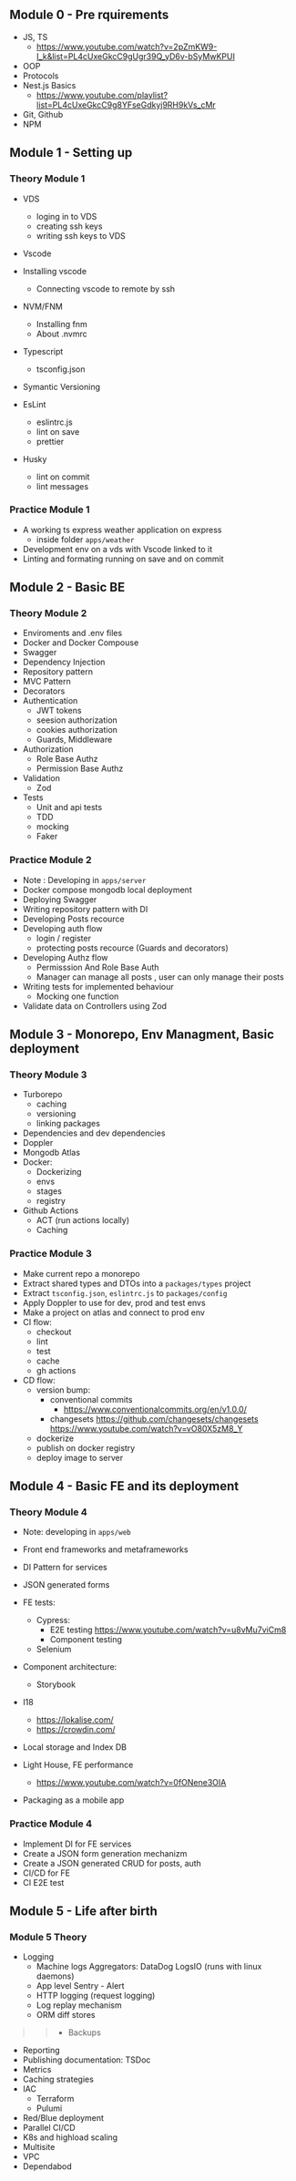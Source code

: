 ## Module 0 - Pre rquirements

- JS, TS
  - https://www.youtube.com/watch?v=2pZmKW9-I_k&list=PL4cUxeGkcC9gUgr39Q_yD6v-bSyMwKPUI
- OOP
- Protocols
- Nest.js Basics
  - https://www.youtube.com/playlist?list=PL4cUxeGkcC9g8YFseGdkyj9RH9kVs_cMr
- Git, Github
- NPM

## Module 1 - Setting up

### Theory Module 1

- VDS

  - loging in to VDS
  - creating ssh keys
  - writing ssh keys to VDS

- Vscode
- Installing vscode
  - Connecting vscode to remote by ssh

- NVM/FNM

  - Installing fnm
  - About .nvmrc

- Typescript

  - tsconfig.json

- Symantic Versioning

- EsLint

  - eslintrc.js
  - lint on save
  - prettier

- Husky

  - lint on commit
  - lint messages

### Practice Module 1

- A working ts express weather application on express
  - inside folder `apps/weather`
- Development env on a vds with Vscode linked to it
- Linting and formating running on save and on commit

## Module 2 - Basic BE

### Theory Module 2

- Enviroments and .env files
- Docker and Docker Compouse
- Swagger
- Dependency Injection
- Repository pattern
- MVC Pattern
- Decorators
- Authentication
  - JWT tokens
  - seesion authorization
  - cookies authorization
  - Guards, Middleware
- Authorization
  - Role Base Authz
  - Permission Base Authz
- Validation
  - Zod
- Tests
  - Unit and api tests
  - TDD
  - mocking
  - Faker

### Practice Module 2

- Note : Developing in `apps/server`
- Docker compose mongodb local deployment
- Deploying Swagger
- Writing repository pattern with DI
- Developing Posts recource
- Developing auth flow
  - login / register
  - protecting posts recource (Guards and decorators)
- Developing Authz flow
  - Permisssion And Role Base Auth
  - Manager can manage all posts , user can only manage their posts
- Writing tests for implemented behaviour
  - Mocking one function
- Validate data on Controllers using Zod

## Module 3 - Monorepo, Env Managment, Basic deployment

### Theory Module 3

- Turborepo
  - caching
  - versioning
  - linking packages
- Dependencies and dev dependencies
- Doppler
- Mongodb Atlas
- Docker:
  - Dockerizing
  - envs
  - stages
  - registry
- Github Actions
  - ACT (run actions locally)
  - Caching

### Practice Module 3

- Make current repo a monorepo
- Extract shared types and DTOs into a `packages/types` project
- Extract `tsconfig.json`, `eslintrc.js` to `packages/config`
- Apply Doppler to use for dev, prod and test envs
- Make a project on atlas and connect to prod env
- CI flow:
  - checkout
  - lint
  - test
  - cache
  - gh actions
- CD flow:
  - version bump:
    - conventional commits 
      - https://www.conventionalcommits.org/en/v1.0.0/
    - changesets 
        https://github.com/changesets/changesets
        https://www.youtube.com/watch?v=vO80X5zM8_Y
  - dockerize
  - publish on docker registry
  - deploy image to server

## Module 4 - Basic FE and its deployment

### Theory Module 4

- Note: developing in `apps/web`
- Front end frameworks and metaframeworks
- DI Pattern for services
- JSON generated forms

- FE tests:  
    - Cypress:
        - E2E testing https://www.youtube.com/watch?v=u8vMu7viCm8 
        - Component testing
    - Selenium
- Component architecture: 
    - Storybook
- I18
    - https://lokalise.com/
    - https://crowdin.com/
- Local storage and Index DB
- Light House, FE performance
  - https://www.youtube.com/watch?v=0fONene3OIA
- Packaging as a mobile app

### Practice Module 4

- Implement DI for FE services
- Create a JSON form generation mechanizm
- Create a JSON generated CRUD for posts, auth
- CI/CD for FE
- CI E2E test

## Module 5 - Life after birth

### Module 5 Theory

- Logging
  - Machine logs 
        Aggregators: DataDog LogsIO (runs with linux daemons) 
  - App level 
        Sentry
         - Alert 
  - HTTP logging (request logging) 
  - Log replay mechanism  
  - ORM diff stores 

>>- Backups
- Reporting
- Publishing documentation: TSDoc
- Metrics
- Caching strategies
- IAC
  - Terraform
  - Pulumi
- Red/Blue deployment
- Parallel CI/CD
- K8s and highload scaling
- Multisite
- VPC
- Dependabod

